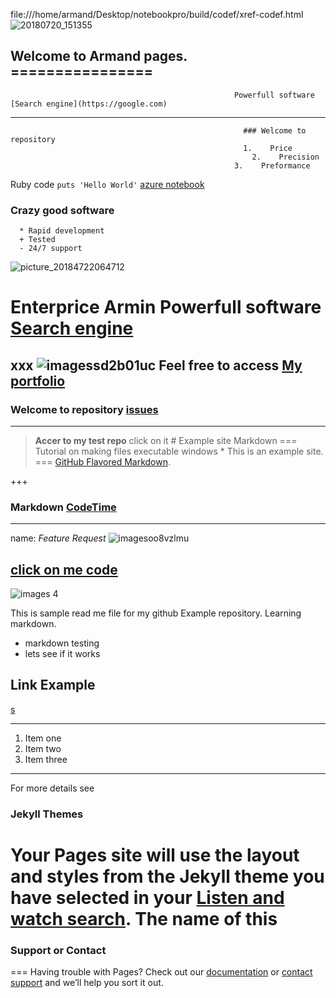 file:///home/armand/Desktop/notebookpro/build/codef/xref-codef.html![20180720_151355](https://user-images.githubusercontent.com/40921746/43052870-5e00882c-8df7-11e8-8802-21e1ba07e130.jpg)
## Welcome to Armand pages.                    ================
                                                      Powerfull software [Search engine](https://google.com)
------------------
                                                        ### Welcome to repository
                                                        1.    Price
                                                          2.    Precision
                                                      3.    Preformance

Ruby code `puts 'Hello World'`
      [azure notebook](http://www.NotebookS.Azure.Com)
### Crazy good software
      * Rapid development
      + Tested
      - 24/7 support
![picture_20184722064712](https://user-images.githubusercontent.com/40921746/43234798-43136672-904c-11e8-87a8-4c2350e49ea7.jpg)

   Enterprice Armin                  Powerfull software [Search engine](https://google.com)
================
xxx   ![imagessd2b01uc](https://user-images.githubusercontent.com/40921746/43241355-cc83baf8-904f-11e8-940f-b22e20fcd43c.png)
                                       Feel free to access [My portfolio](http://armin2pa.github.io/test-repo/)
------------------
### Welcome to repository                               [issues](https://github.com/armin2pa/Armand/tree/master/.github/ISSUE_TEMPLATE)

___ 
> **Accer to my test repo** click on it                    # Example site Markdown
===
   Tutorial on making files executable windows                    *    This is an example site.
===
                                        [GitHub Flavored Markdown](https://guides.github.com/features/mastering-markdown/).

+++
### Markdown                         [CodeTime](http://www.codetime.io)
---
name: *Feature Request*
![imagesoo8vzlmu](https://user-images.githubusercontent.com/40921746/43240709-aeae7d72-904c-11e8-9545-5669af745576.jpg)

   [ click on me code ](https://github.com/armin2pa/armin/blob/master/awscode)
---
![images 4](https://user-images.githubusercontent.com/40921746/43240588-227473ca-904c-11e8-8f99-d8277d8e8bb1.png)


This is sample read me file for my github Example repository. Learning markdown.

*    markdown testing
*    lets see if it works

## Link Example
[s](file:///home/armand/Desktop/notebookpro/build/codef/xref-codef.html)

---
1. Item one
2. Item two
3. Item three

---
   For more details see   

### Jekyll Themes
Your Pages site will use the layout and styles from the Jekyll theme you have selected in your [Listen and watch search](https://youtube.com). The name of this 
===
### Support or Contact
===
Having trouble with Pages? Check out our [documentation](https://help.github.com/categories/github-pages-basics/) or [contact support](https://github.com/contact) 
and we’ll help you sort it out.
